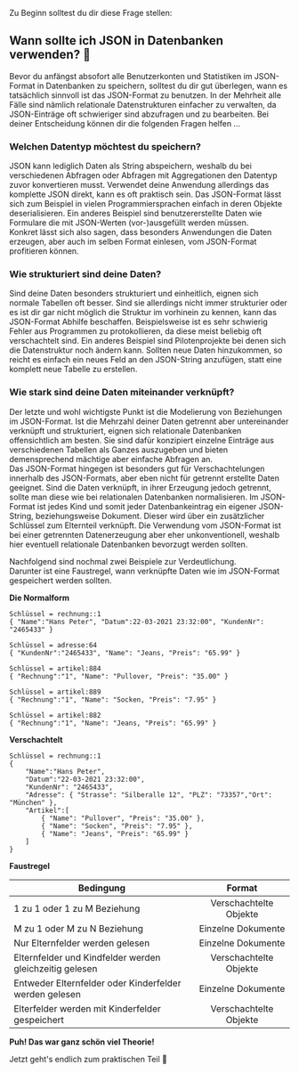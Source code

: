 Zu Beginn solltest du dir diese Frage stellen:

## Wann sollte ich JSON in Datenbanken verwenden? 🤔
Bevor du anfängst absofort alle Benutzerkonten und Statistiken im JSON-Format in Datenbanken zu speichern, solltest du dir gut überlegen, wann es tatsächlich sinnvoll ist das JSON-Format zu benutzen. In der Mehrheit alle Fälle sind nämlich relationale Datenstrukturen einfacher zu verwalten, da JSON-Einträge oft schwieriger sind abzufragen und zu bearbeiten. Bei deiner Entscheidung können dir die folgenden Fragen helfen ...

### Welchen Datentyp möchtest du speichern? 
JSON kann lediglich Daten als String abspeichern, weshalb du bei verschiedenen Abfragen oder Abfragen mit Aggregationen den Datentyp zuvor konvertieren musst. Verwendet deine Anwendung allerdings das komplette JSON direkt, kann es oft praktisch sein. Das JSON-Format lässt sich zum Beispiel in vielen Programmiersprachen einfach in deren Objekte deserialisieren. Ein anderes Beispiel sind benutzererstellte Daten wie Formulare die mit JSON-Werten (vor-)ausgefüllt werden müssen.  
Konkret lässt sich also sagen, dass besonders Anwendungen die Daten erzeugen, aber auch im selben Format einlesen, vom JSON-Format profitieren können.

### Wie strukturiert sind deine Daten?
Sind deine Daten besonders strukturiert und einheitlich, eignen sich normale Tabellen oft besser. Sind sie allerdings nicht immer strukturier oder es ist dir gar nicht möglich die Struktur im vorhinein zu kennen, kann das JSON-Format Abhilfe beschaffen. Beispielsweise ist es sehr schwierig Fehler aus Programmen zu protokollieren, da diese meist beliebig oft verschachtelt sind. Ein anderes Beispiel sind Pilotenprojekte bei denen sich die Datenstruktur noch ändern kann. Sollten neue Daten hinzukommen, so reicht es einfach ein neues Feld an den JSON-String anzufügen, statt eine komplett neue Tabelle zu erstellen.

### Wie stark sind deine Daten miteinander verknüpft?
Der letzte und wohl wichtigste Punkt ist die Modelierung von Beziehungen im JSON-Format. Ist die Mehrzahl deiner Daten getrennt aber untereinander verknüpft und strukturiert, eignen sich relationale Datenbanken offensichtlich am besten. Sie sind dafür konzipiert einzelne Einträge aus verschiedenen Tabellen als Ganzes auszugeben und bieten demensprechend mächtige aber einfache Abfragen an.  
Das JSON-Format hingegen ist besonders gut für Verschachtelungen innerhalb des JSON-Formats, aber eben nicht für getrennt erstellte Daten geeignet. Sind die Daten verknüpft, in ihrer Erzeugung jedoch getrennt, sollte man diese wie bei relationalen Datenbanken normalisieren. Im JSON-Format ist jedes Kind und somit jeder Datenbankeintrag ein eigener JSON-String, beziehungsweise Dokument. Dieser wird über ein zusätzlicher Schlüssel zum Elternteil verknüpft. Die Verwendung vom JSON-Format ist bei einer getrennten Datenerzeugung aber eher unkonventionell, weshalb hier eventuell relationale Datenbanken bevorzugt werden sollten.

Nachfolgend sind nochmal zwei Beispiele zur Verdeutlichung.  
Darunter ist eine Faustregel, wann verknüpfte Daten wie im JSON-Format gespeichert werden sollten.

__Die Normalform__
```
Schlüssel = rechnung::1
{ "Name":"Hans Peter", "Datum":22-03-2021 23:32:00", "KundenNr": "2465433" }

Schlüssel = adresse:64
{ "KundenNr":"2465433", "Name": "Jeans, "Preis": "65.99" }

Schlüssel = artikel:884
{ "Rechnung":"1", "Name": "Pullover, "Preis": "35.00" }

Schlüssel = artikel:889
{ "Rechnung":"1", "Name": "Socken, "Preis": "7.95" }

Schlüssel = artikel:882
{ "Rechnung":"1", "Name": "Jeans, "Preis": "65.99" }
```

__Verschachtelt__
```
Schlüssel = rechnung::1
{ 
	"Name":"Hans Peter", 
	"Datum":"22-03-2021 23:32:00", 
	"KundenNr": "2465433",
	"Adresse": { "Strasse": "Silberalle 12", "PLZ": "73357","Ort": "München" },
	"Artikel":[
		{ "Name": "Pullover", "Preis": "35.00" },
		{ "Name": "Socken", "Preis": "7.95" },
		{ "Name": "Jeans", "Preis": "65.99" }
	]
}
```

__Faustregel__

| Bedingung | Format |
| ------------- |:-------------:|
| 1 zu 1 oder 1 zu M Beziehung      | Verschachtelte Objekte |
| M zu 1 oder M zu N Beziehung    | Einzelne Dokumente      |
| Nur Elternfelder werden gelesen | Einzelne Dokumente |
| Elternfelder und Kindfelder werden gleichzeitig gelesen | Verschachtelte Objekte |
| Entweder Elternfelder oder Kinderfelder werden gelesen | Einzelne Dokumente |
| Elterfelder werden mit Kinderfelder gespeichert | Verschachtelte Objekte |




__Puh! Das war ganz schön viel Theorie!__

Jetzt geht's endlich zum praktischen Teil 🎉
